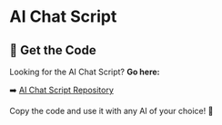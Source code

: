 # AI Chat Script  

## 📌 Get the Code  
Looking for the AI Chat Script? **Go here:**  

➡️ [AI Chat Script Repository](https://github.com/Timco307/Ai-chat-script/blob/main/README.md)  

Copy the code and use it with any AI of your choice! 🚀
